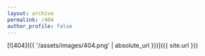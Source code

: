```yaml
---
layout: archive
permalink: /404
author_profile: false
---
```


[![404]({{ '/assets/images/404.png' | absolute_url }})]({{ site.url }})